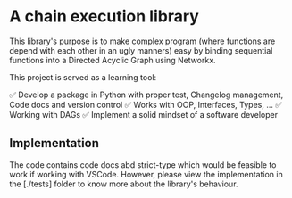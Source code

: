 # A chain execution library

This library's purpose is to make complex program (where functions are depend with each other in an ugly manners) easy by binding sequential functions into a Directed Acyclic Graph using Networkx.

This project is served as a learning tool:

✅ Develop a package in Python with proper test, Changelog management, Code docs and version control
✅ Works with OOP, Interfaces, Types, ...
✅ Working with DAGs
✅ Implement a solid mindset of a software developer

## Implementation

The code contains code docs abd strict-type which would be feasible to work if working with VSCode. However, please view the implementation in the [./tests] folder to know more about the library's behaviour.